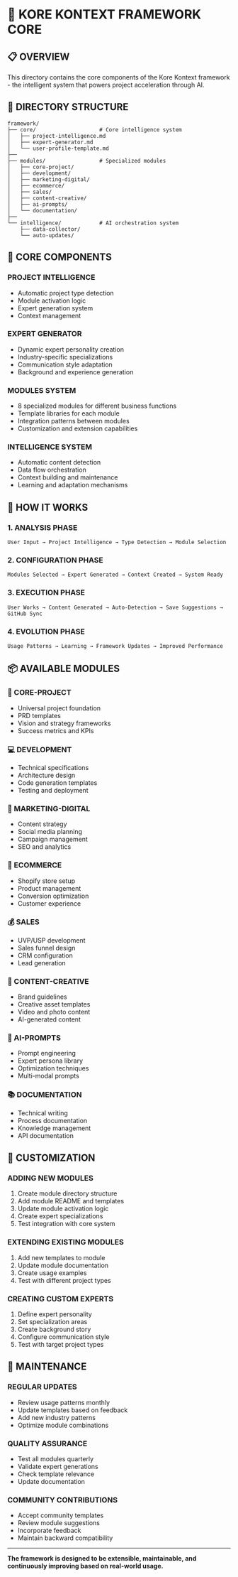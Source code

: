 # 🧠 KORE KONTEXT FRAMEWORK CORE

## 📋 OVERVIEW

This directory contains the core components of the Kore Kontext framework - the intelligent system that powers project acceleration through AI.

## 📁 DIRECTORY STRUCTURE

```
framework/
├── core/                    # Core intelligence system
│   ├── project-intelligence.md
│   ├── expert-generator.md
│   └── user-profile-template.md
├── 
├── modules/                 # Specialized modules
│   ├── core-project/
│   ├── development/
│   ├── marketing-digital/
│   ├── ecommerce/
│   ├── sales/
│   ├── content-creative/
│   ├── ai-prompts/
│   └── documentation/
├── 
└── intelligence/            # AI orchestration system
    ├── data-collector/
    └── auto-updates/
```

## 🧠 CORE COMPONENTS

### **PROJECT INTELLIGENCE**
- Automatic project type detection
- Module activation logic
- Expert generation system
- Context management

### **EXPERT GENERATOR**
- Dynamic expert personality creation
- Industry-specific specializations
- Communication style adaptation
- Background and experience generation

### **MODULES SYSTEM**
- 8 specialized modules for different business functions
- Template libraries for each module
- Integration patterns between modules
- Customization and extension capabilities

### **INTELLIGENCE SYSTEM**
- Automatic content detection
- Data flow orchestration
- Context building and maintenance
- Learning and adaptation mechanisms

## 🔧 HOW IT WORKS

### **1. ANALYSIS PHASE**
```
User Input → Project Intelligence → Type Detection → Module Selection
```

### **2. CONFIGURATION PHASE**
```
Modules Selected → Expert Generated → Context Created → System Ready
```

### **3. EXECUTION PHASE**
```
User Works → Content Generated → Auto-Detection → Save Suggestions → GitHub Sync
```

### **4. EVOLUTION PHASE**
```
Usage Patterns → Learning → Framework Updates → Improved Performance
```

## 📦 AVAILABLE MODULES

### **🎯 CORE-PROJECT**
- Universal project foundation
- PRD templates
- Vision and strategy frameworks
- Success metrics and KPIs

### **💻 DEVELOPMENT**
- Technical specifications
- Architecture design
- Code generation templates
- Testing and deployment

### **📱 MARKETING-DIGITAL**
- Content strategy
- Social media planning
- Campaign management
- SEO and analytics

### **🛒 ECOMMERCE**
- Shopify store setup
- Product management
- Conversion optimization
- Customer experience

### **💰 SALES**
- UVP/USP development
- Sales funnel design
- CRM configuration
- Lead generation

### **🎨 CONTENT-CREATIVE**
- Brand guidelines
- Creative asset templates
- Video and photo content
- AI-generated content

### **🤖 AI-PROMPTS**
- Prompt engineering
- Expert persona library
- Optimization techniques
- Multi-modal prompts

### **📚 DOCUMENTATION**
- Technical writing
- Process documentation
- Knowledge management
- API documentation

## 🎯 CUSTOMIZATION

### **ADDING NEW MODULES**
1. Create module directory structure
2. Add module README and templates
3. Update module activation logic
4. Create expert specializations
5. Test integration with core system

### **EXTENDING EXISTING MODULES**
1. Add new templates to module
2. Update module documentation
3. Create usage examples
4. Test with different project types

### **CREATING CUSTOM EXPERTS**
1. Define expert personality
2. Set specialization areas
3. Create background story
4. Configure communication style
5. Test with target project types

## 🔄 MAINTENANCE

### **REGULAR UPDATES**
- Review usage patterns monthly
- Update templates based on feedback
- Add new industry patterns
- Optimize module combinations

### **QUALITY ASSURANCE**
- Test all modules quarterly
- Validate expert generations
- Check template relevance
- Update documentation

### **COMMUNITY CONTRIBUTIONS**
- Accept community templates
- Review module suggestions
- Incorporate feedback
- Maintain backward compatibility

---

**The framework is designed to be extensible, maintainable, and continuously improving based on real-world usage.**
